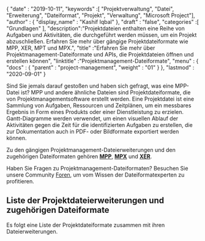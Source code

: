 {
  "date" : "2019-10-11",
  "keywords" :[ "Projektverwaltung", "Datei", "Erweiterung", "Dateiformat", "Projekt", "Verwaltung", "Microsoft Project"],
  "author" : {
    "display_name" : "Kashif Iqbal"
},
  "draft" : "false",
  "categories" :[ "Grundlagen" ],
  "description":"Projektdateien enthalten eine Reihe von Aufgaben und Aktivitäten, die durchgeführt werden müssen, um ein Projekt abzuschließen. Erfahren Sie mehr über gängige Projektdateiformate wie MPP, XER, MPT und MPX.",
  "title" :"Erfahren Sie mehr über Projektmanagement-Dateiformate und APIs, die Projektdateien öffnen und erstellen können",
  "linktitle" :"Projektmanagement-Dateiformate",
  "menu" : {
    "docs" : {
      "parent" : "project-management",
      "weight" : "01"
}
},
  "lastmod" : "2020-09-01"
}

Sind Sie jemals darauf gestoßen und haben sich gefragt, was eine MPP-Datei ist? MPP und andere ähnliche Dateien sind Projektdateiformate, die von Projektmanagementsoftware erstellt werden. Eine Projektdatei ist eine Sammlung von Aufgaben, Ressourcen und Zeitplänen, um ein messbares Ergebnis in Form eines Produkts oder einer Dienstleistung zu erzielen. Gantt-Diagramme werden verwendet, um einen visuellen Ablauf der Aktivitäten gegen die Zeit für die identifizierten Aufgaben zu erstellen, die zur Dokumentation auch in PDF- oder Bildformate exportiert werden können.

Zu den gängigen Projektmanagement-Dateierweiterungen und den zugehörigen Dateiformaten gehören **[MPP](/de/project-management/mpp/)**, **[MPX](/de/project-management/mpx/)** und **[XER](/de/project-management/xer/)**.

Haben Sie Fragen zu Projektmanagement-Dateiformaten? Besuchen Sie unsere Community [Foren](https://forum.fileformat.com/c/project-management/15), um vom Wissen der Dateiformatexperten zu profitieren.

## Liste der Projektdateierweiterungen und zugehörigen Dateiformate

Es folgt eine Liste der Projektdateiformate zusammen mit ihren Dateierweiterungen.

